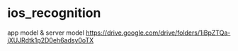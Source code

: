 # ios_recognition
app model & server model
https://drive.google.com/drive/folders/1iBpZTQa-jXUJRdtk1p2D0eh6adsy0oTX


